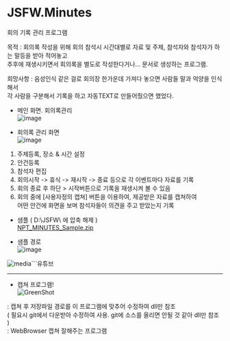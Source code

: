# JSFW.Minutes
회의 기록 관리 프로그램

목적 : 회의록 작성을 위해 회의 참석시 시간대별로 자료 및 주제, 참석자와 참석자가 하는 말등을 받아 적어놓고<br />
 추후에 재생시키면서 회의록을 별도로 작성한다거나... 문서로 생성하는 프로그램.<br />
 
희망사항 : 음성인식 같은 걸로 회의장 한가운데 가져다 놓으면 사람들 말과 억양을 인식해서<br />
 각 사람을 구분해서 기록을 하고 자동TEXT로 만들어줬으면 했었다. <br />

- 메인 화면. 회의록관리<br />
![image](https://user-images.githubusercontent.com/116536524/197954051-9cd851b8-bfe0-42d5-b18e-fa509b41c8a4.png)

- 회의록 관리 화면<br />
![image](https://user-images.githubusercontent.com/116536524/197954125-6dbfcc89-c546-4ede-9614-a522fc2feaad.png)

1. 주제등록, 장소 & 시간 설정<br />
2. 안건등록<br />
3. 참석자 편집<br />
4. 회의시작 -> 휴식 -> 재시작 -> 종료 등으로 각 이벤트마다 자료를 기록<br />
5. 회의 종료 후 하단 > 시작버튼으로 기록을 재생시켜 볼 수 있음<br />
6. 회의 중에 [사용자정의 캡쳐] 버튼을 이용하여, 제공받은 자료를 캡쳐하여<br />
  어떤 안건에 화면을 보며 참석자들이 의견을 주고 받았는지 기록<br />

- 샘플 ( D:\JSFW\ 에 압축 해제 )<br />
[NPT_MINUTES_Sample.zip](https://github.com/aseuka/JSFW.Minutes/files/9866937/NPT_MINUTES_Sample.zip)

- 샘플 경로<br />
![image](https://user-images.githubusercontent.com/116536524/197956394-d0d8d2ce-a577-41c4-8c05-6526177dc092.png)

![media](https://www.youtube.com/watch?v=2KE2kxCKUc4)```유튜브

---
- 캡쳐 프로그램!<br />
![GreenShot](https://github.com/greenshot/greenshot)

 : 캡쳐 후 저장파일 경로를 이 프로그램에 맞추어 수정하여 dll만 참조<br />
   ( 필요시 git에서 다운받아 수정하여 사용. git에 소스를 올리면 안될 것 같아 dll만 참조 )<br />
 : WebBrowser 캡쳐 잘해주는 프로그램<br />
 
 
